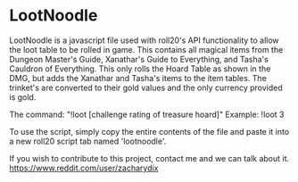 # LootNoodle
LootNoodle is a javascript file used with roll20's API functionality to allow the loot table to be rolled in game.
This contains all magical items from the Dungeon Master's Guide, Xanathar's Guide to Everything, and Tasha's Cauldron of Everything. This only rolls the Hoard Table as shown in the DMG, but adds the Xanathar and Tasha's items to the item tables. The trinket's are converted to their gold values and the only currency provided is gold.

The command: "!loot [challenge rating of treasure hoard]"
Example: !loot 3

To use the script, simply copy the entire contents of the file and paste it into a new roll20 script tab named 'lootnoodle'.

If you wish to contribute to this project, contact me and we can talk about it.
https://www.reddit.com/user/zacharydix
